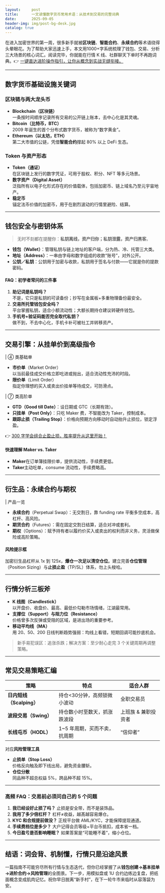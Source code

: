 ```yaml
---
layout:     post
title:      一文读懂数字货币常用术语：从技术到交易的完整词典
date:       2025-09-05
header-img: img/post-bg-desk.jpg
catalog: true
---
```


在进入加密世界的第一周，很多新手就被**区块链**、**智能合约**、**永续合约**等术语绕得头晕眼花。为了帮助大家迅速上手，本文用1000+字系统梳理了钱包、交易、分析三大场景的核心词汇。阅读完毕，你就能在行情 K 线、社群聊天下单时不再跑词典。👉 [一键直达进阶操作指引，让你从概念到实战无缝衔接。](https://okxdog.com/)

---

## 数字货币基础设施关键词

### 区块链与两大龙头币

- **Blockchain（区块链）**  
  一条按时间顺序记录所有交易的公开链上账本，去中心化是其灵魂。  
- **Bitcoin（比特币，BTC）**  
  2009 年诞生的首个分布式数字货币，被称为“数字黄金”。  
- **Ethereum（以太坊，ETH）**  
  第二大市值的公链，凭借**智能合约**撑起 80% 以上 DeFi 生态。

### Token 与资产形态

- **Token（通证）**  
  在区块链上发行的数字凭证，可用于股权、积分、NFT 等多元场景。  
- **数字资产（Digital Asset）**  
  泛指所有以电子化形式存在的价值载体，包括加密币、链上域名乃至元宇宙地产。  
- **稳定币**  
  锚定法币价值的加密币，用于在剧烈波动的行情里避险、结算。

---

## 钱包安全与密钥体系

> 无时不刻都在提醒你：**私钥离线，资产归你；私钥泄露，资产归黑客**。

- **钱包（Wallet）**：管理私钥与链上地址的客户端，分为热、冷、托管三大类。  
- **地址（Address）**：一串由字母和数字组成的收款“账号”，对外公开。  
- **公钥／私钥**：公钥用于加密与收款，私钥用于签名与付款——它就是你的提款密码。  

#### FAQ：初学者常问的三件事

1. **助记词是私钥吗？**  
   不是，它只是私钥的可读备份；抄写在金属板+多重物理备份最安全。
2. **交易所托管钱包安全吗？**  
   平台掌握私钥，适合小额流动性；大额长期持仓建议转硬件钱包。  
3. **手机号+验证码能否完全取代私钥？**  
   做不到，不去中心化，手机卡补可被社工并转移资产。

---

## 交易引擎：从挂单价到高级指令

| ④ 类基础单

- **市价单**（Market Order）  
  以当前最佳成交价格立即吃进或抛出，适合流动性充沛的时段。  
- **限价单**（Limit Order）  
  指定你理想的买入或卖出价挂单等待成交，可防滑点。  

| ⑦ 类高阶单

- **GTD（Good till Date）**：设日期或 GTC（长期有效）。  
- **只挂单（Post Only）**：只吃 Maker 费，不智能改为 Taker，控制成本。  
- **跟踪止损（Trailing Stop）**：价格向预期方向移动时自动抬升止损位，锁定浮盈。  

👉 [300 字学会组合止盈止损，胜率提升从这里开始！](https://okxdog.com/)  

#### 快速理解 Maker vs. Taker

- **Maker**在订单簿挂限价单，提供流动性，手续费更低。  
- **Taker**主动吃单，consume 流动性，手续费略高。  

---

## 衍生品：永续合约与期权

| 产品一览

- **永续合约**（Perpetual Swap）：无交割日，靠 funding rate 平衡多空成本，高杠杆、高风险。  
- **期货合约**（Futures）：需在固定交割日结算，适合对冲或套利。  
- **期权**（Options）：赋予持有者以履约价买入或卖出的权利而非义务，灵活做保险或高阶策略。  

#### 风险提示框  
加密衍生品杠杆从 1x 到 125x，**爆仓一次足以清空仓位**。建立完善**仓位管理**（Position Sizing）与**止损止盈**（TP/SL）体系，勿上头梭哈。

---

## 行情分析三板斧

- **K 线图（Candlestick）**  
  以开盘价、收盘价、最高、最低价勾勒市场情绪，江湖最常用。  
- **支撑位（Support）与阻力位（Resistance）**  
  价格曾多次反弹或受阻的区域，是进出场的重要参考。  
- **移动平均线（MA）**  
  用 20、50、200 日线判断趋势强弱：均线上看错，短期回调可能抄底机会。

> 新手易犯误区：追涨杀跌；解决方案：至少耐心走完 3 个关键周期再调整策略。

---

## 常见交易策略汇编

| 策略 | 特点 | 适合人群  
---|---|---  
**日内短线（Scalping）** | 持仓<30分钟，高频锁微小波动 | 全职交易员  
**波段交易（Swing）** | 持仓数小时至数天，抓涨跌波段 | 上班族 & 兼职投资者  
**长线屯币（HODL）** | 1~5 年周期，买而不卖，抗周期 | “信仰者”  

对应**风险管理工具**

- **止损单（Stop Loss）**  
  价格反向触及即下线出局，避免资金腰斩。  
- **仓位分散**  
  同品种不超总权益 5%，跨品种不超 15%。  

---

### 高频 FAQ：交易前必须问自己的 5 个问题

1. **我已经设好止损了吗？** 止损是安全带，而不是装饰品。  
2. **我用了多少倍杠杆？** 杠杆≠收益，越髙越容易爆仓。  
3. **KYC 和合规提前做没？** 正规平台做 AML/KYC，才能保障提现通道。  
4. **手续费档位是多少？** 大户记得会员等级+平台币抵扣，成本省一档。  
5. **今日盈亏是否影响睡眠？** 如果答案是“可能睡不着”，缩小仓位。

---

## 结语：词会背、机制懂，行情只是沿途风景

一篇指南不可能穷尽所有行情与生态迭代，但你已经掌握了从**钱包创建→基本挂单→进阶合约→风险管理**的全图景。下一步，用模拟盘或 1U 合约边练边复盘，把纸面概念变成肌肉记忆。祝你早日脱离“新手村”，在下一轮牛市来临时从容落袋为安。